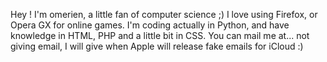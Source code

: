 Hey ! I'm omerien, a little fan of computer science ;)
I love using Firefox, or Opera GX for online games.
I'm coding actually in Python, and have knowledge in HTML, PHP and a little bit in CSS.
You can mail me at... not giving email, I will give when Apple will release fake emails for iCloud :)
